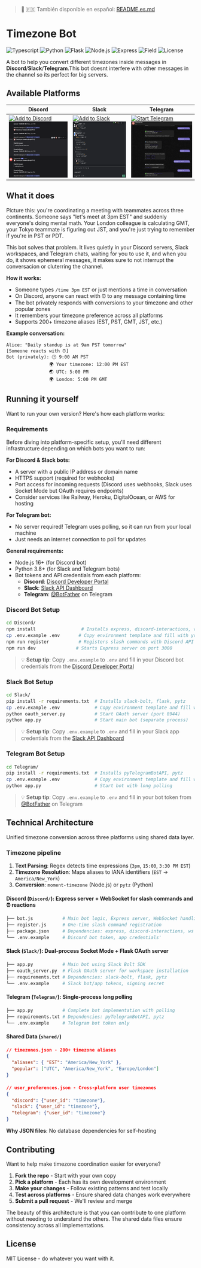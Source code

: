 
> 📖 🇪🇸 También disponible en español: [README.es.md](README.es.md)

# Timezone Bot

![Typescript](https://img.shields.io/badge/Typescript-3178C6?logo=Typescript&logoColor=white)
![Python](https://img.shields.io/badge/Python-yellow?logo=Python&logoColor=white)
![Flask](https://img.shields.io/badge/Flask-307387?logo=flask&logoColor=white)
![Node.js](https://img.shields.io/badge/NodeJS-339933?logo=nodedotjs&logoColor=white)
![Express](https://img.shields.io/badge/Express-000000?logo=express&logoColor=white)
![Field](https://img.shields.io/badge/Field-Bots-white)
![License](https://img.shields.io/badge/License-MIT-brown)

A bot to help you convert different timezones inside messages in **Discord**/**Slack**/**Telegram**.This bot doesnt interfere with other messages in the channel so its perfect for big servers.

## Available Platforms
| Discord | Slack | Telegram |
|---------|-------|----------|
| [![Add to Discord](https://img.shields.io/badge/Add%20to-Discord-7289DA?style=for-the-badge&logo=discord&logoColor=white)](https://discord.com/oauth2/authorize?client_id=1392192666053251143&permissions=8&integration_type=0&scope=bot+applications.commands) <img src="Discord.png" alt="Discord Bot" width="200" height="150"> | [![Add to Slack](https://img.shields.io/badge/Add%20to-Slack-4A154B?style=for-the-badge&logo=slack&logoColor=white)](https://slack.com/oauth/v2/authorize?client_id=9180592732466.9175325235619&scope=channels:read,chat:write,app_mentions:read,channels:history,groups:history,im:history,commands&user_scope=) <img src="Slack.png" alt="Slack Bot" width="200" height="150"> | [![Start Telegram](https://img.shields.io/badge/Start-Telegram-26A5E4?style=for-the-badge&logo=telegram&logoColor=white)](https://t.me/TimeZone123Bot) <img src="Telegram.png" alt="Telegram Bot" width="200" height="150"> |

## What it does

Picture this: you're coordinating a meeting with teammates across three continents. Someone says "let's meet at 3pm EST" and suddenly everyone's doing mental math. Your London colleague is calculating GMT, your Tokyo teammate is figuring out JST, and you're just trying to remember if you're in PST or PDT.

This bot solves that problem. It lives quietly in your Discord servers, Slack workspaces, and Telegram chats, waiting for you to use it, and when you do, it shows ephemeral messages, it makes sure to not interrupt the conversacion or cluterring the channel.

**How it works:**
- Someone types `/time 3pm EST` or just mentions a time in conversation
- On Discord, anyone can react with ⏰ to any message containing time
- The bot privately responds with conversions to your timezone and other popular zones
- It remembers your timezone preference across all platforms
- Supports 200+ timezone aliases (EST, PST, GMT, JST, etc.)

**Example conversation:**
```
Alice: "Daily standup is at 9am PST tomorrow"
[Someone reacts with ⏰]
Bot (privately): 🕒 9:00 AM PST
                🌍 Your timezone: 12:00 PM EST  
                🌏 UTC: 5:00 PM
                🌍 London: 5:00 PM GMT
```

## Running it yourself

Want to run your own version? Here's how each platform works:

### Requirements

Before diving into platform-specific setup, you'll need different infrastructure depending on which bots you want to run:

**For Discord & Slack bots:**
- A server with a public IP address or domain name
- HTTPS support (required for webhooks)
- Port access for incoming requests (Discord uses webhooks, Slack uses Socket Mode but OAuth requires endpoints)
- Consider services like Railway, Heroku, DigitalOcean, or AWS for hosting

**For Telegram bot:**
- No server required! Telegram uses polling, so it can run from your local machine
- Just needs an internet connection to poll for updates

**General requirements:**
- Node.js 16+ (for Discord bot)
- Python 3.8+ (for Slack and Telegram bots)
- Bot tokens and API credentials from each platform:
  - **Discord**: [Discord Developer Portal](https://discord.com/developers/applications)
  - **Slack**: [Slack API Dashboard](https://api.slack.com/apps)
  - **Telegram**: [@BotFather](https://t.me/BotFather) on Telegram

### Discord Bot Setup
```bash
cd Discord/
npm install                 # Installs express, discord-interactions, ws, moment-timezone
cp .env.example .env       # Copy environment template and fill with your tokens
npm run register           # Registers slash commands with Discord API
npm run dev               # Starts Express server on port 3000
```
> 💡 **Setup tip**: Copy `.env.example` to `.env` and fill in your Discord bot credentials from the [Discord Developer Portal](https://discord.com/developers/applications)

### Slack Bot Setup
```bash
cd Slack/
pip install -r requirements.txt  # Installs slack-bolt, flask, pytz
cp .env.example .env             # Copy environment template and fill with your tokens
python oauth_server.py           # Start OAuth server (port 8944)
python app.py                    # Start main bot (separate process)
```
> 💡 **Setup tip**: Copy `.env.example` to `.env` and fill in your Slack app credentials from the [Slack API Dashboard](https://api.slack.com/apps)

### Telegram Bot Setup  
```bash
cd Telegram/
pip install -r requirements.txt  # Installs pyTelegramBotAPI, pytz
cp .env.example .env             # Copy environment template and fill with your token
python app.py                    # Start bot with long polling
```
> 💡 **Setup tip**: Copy `.env.example` to `.env` and fill in your bot token from [@BotFather](https://t.me/BotFather) on Telegram

## Technical Architecture

Unified timezone conversion across three platforms using shared data layer.

### Timezone pipeline

1. **Text Parsing**: Regex detects time expressions (`3pm`, `15:00`, `3:30 PM EST`)
2. **Timezone Resolution**: Maps aliases to IANA identifiers (`EST` → `America/New_York`)
3. **Conversion**: `moment-timezone` (Node.js) or `pytz` (Python)

#### **Discord** (`Discord/`): Express server + WebSocket for slash commands and ⏰ reactions  
```bash
├── bot.js           # Main bot logic, Express server, WebSocket handling
├── register.js      # One-time slash command registration
├── package.json     # Dependencies: express, discord-interactions, ws
└── .env.example     # Discord bot token, app credentials'
```

#### **Slack** (`Slack/`): Dual-process Socket Mode + Flask OAuth server  
```bash
├── app.py           # Main bot using Slack Bolt SDK
├── oauth_server.py  # Flask OAuth server for workspace installation
├── requirements.txt # Dependencies: slack-bolt, flask, pytz
└── .env.example     # Slack bot/app tokens, signing secret
```
#### **Telegram** (`Telegram/`): Single-process long polling
```bash
├── app.py           # Complete bot implementation with polling
├── requirements.txt # Dependencies: pyTelegramBotAPI, pytz  
└── .env.example     # Telegram bot token only
```

#### Shared Data (`shared/`)

```json
// timezones.json - 200+ timezone aliases
{
  "aliases": { "EST": "America/New_York" },
  "popular": ["UTC", "America/New_York", "Europe/London"]
}

// user_preferences.json - Cross-platform user timezones
{
  "discord": {"user_id": "timezone"},
  "slack": {"user_id": "timezone"},
  "telegram": {"user_id": "timezone"}
}
```

**Why JSON files**: No database dependencies for self-hosting

## Contributing

Want to help make timezone coordination easier for everyone?

1. **Fork the repo** - Start with your own copy
2. **Pick a platform** - Each has its own development environment
3. **Make your changes** - Follow existing patterns and test locally
4. **Test across platforms** - Ensure shared data changes work everywhere
5. **Submit a pull request** - We'll review and merge

The beauty of this architecture is that you can contribute to one platform without needing to understand the others. The shared data files ensure consistency across all implementations.

## License

MIT License - do whatever you want with it.
